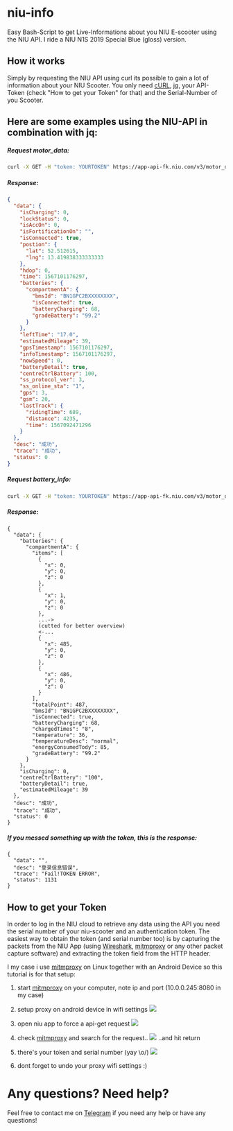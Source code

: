 # niu-info

Easy Bash-Script to get Live-Informations about you NIU E-scooter using the NIU API.
I ride a NIU N1S 2019 Special Blue (gloss) version.

## How it works
Simply by requesting the NIU API using curl its possible to gain a lot of information about your NIU Scooter. You only need [cURL][curl], [jq][jq], your API-Token (check "How to get your Token" for that) and the Serial-Number of you Scooter.

## Here are some examples using the NIU-API in combination with jq:

##### Request motor_data:
```sh
curl -X GET -H "token: YOURTOKEN" https://app-api-fk.niu.com/v3/motor_data/index_info\?sn=YOURSERIALNUMBER | jq
```

##### Response:
```json
{
  "data": {
    "isCharging": 0,
    "lockStatus": 0,
    "isAccOn": 0,
    "isFortificationOn": "",
    "isConnected": true,
    "postion": {
      "lat": 52.512615,
      "lng": 13.419838333333333
    },
    "hdop": 0,
    "time": 1567101176297,
    "batteries": {
      "compartmentA": {
        "bmsId": "BN1GPC2BXXXXXXXX",
        "isConnected": true,
        "batteryCharging": 68,
        "gradeBattery": "99.2"
      }
    },
    "leftTime": "17.0",
    "estimatedMileage": 39,
    "gpsTimestamp": 1567101176297,
    "infoTimestamp": 1567101176297,
    "nowSpeed": 0,
    "batteryDetail": true,
    "centreCtrlBattery": 100,
    "ss_protocol_ver": 3,
    "ss_online_sta": "1",
    "gps": 3,
    "gsm": 20,
    "lastTrack": {
      "ridingTime": 689,
      "distance": 4235,
      "time": 1567092471296
    }
  },
  "desc": "成功",
  "trace": "成功",
  "status": 0
}
```


##### Request battery_info:
```sh
curl -X GET -H "token: YOURTOKEN" https://app-api-fk.niu.com/v3/motor_data/battery_info\?sn\=YOURSERIALNUMBER
```

##### Response:
```
{
  "data": {
    "batteries": {
      "compartmentA": {
        "items": [
          {
            "x": 0,
            "y": 0,
            "z": 0
          },
          {
            "x": 1,
            "y": 0,
            "z": 0
          },
          ...->
          (cutted for better overview)
          <-...
          {
            "x": 485,
            "y": 0,
            "z": 0
          },
          {
            "x": 486,
            "y": 0,
            "z": 0
          }
        ],
        "totalPoint": 487,
        "bmsId": "BN1GPC2BXXXXXXXX",
        "isConnected": true,
        "batteryCharging": 68,
        "chargedTimes": "8",
        "temperature": 36,
        "temperatureDesc": "normal",
        "energyConsumedTody": 85,
        "gradeBattery": "99.2"
      }
    },
    "isCharging": 0,
    "centreCtrlBattery": "100",
    "batteryDetail": true,
    "estimatedMileage": 39
  },
  "desc": "成功",
  "trace": "成功",
  "status": 0
}
```

##### If you messed something up with the token, this is the response:
```
{
  "data": "",
  "desc": "登录信息错误",
  "trace": "Fail!TOKEN ERROR",
  "status": 1131
}
```


## How to get your Token

In order to log in the NIU cloud to retrieve any data using the API you need the serial number of your niu-scooter and an authentication token. The easiest way to obtain the token (and serial number too) is by capturing the packets from the NIU App (using [Wireshark][wireshark], [mitmproxy][mitmproxy] or any other packet capture software) and extracting the token field from the HTTP header.

I my case i use [mitmproxy][mitmproxy] on Linux together with an Android Device so this tutorial is for that setup:
1. start [mitmproxy][mitmproxy] on your computer, note ip and port (10.0.0.245:8080 in my case)
2. setup proxy on android device in wifi settings ![][proxy-wifi-settings.jpg]
3. open niu app to force a api-get request ![][niu-app-home.jpg]
4. check [mitmproxy][mitmproxy] and search for the request.. ![][mitmproxy-01.jpg]
..and hit return
5. there's your token and serial number (yay \o/) ![][mitmproxy-02.jpg]

6. dont forget to undo your proxy wifi settings :)


[curl]: https://curl.haxx.se
[jq]: https://stedolan.github.io/jq
[wireshark]: https://www.wireshark.org
[mitmproxy]: https://mitmproxy.org

[proxy-wifi-settings.jpg]: https://raw.githubusercontent.com/cascha42/niu-info/master/images/proxy-wifi-setting.jpg
[niu-app-home.jpg]: https://raw.githubusercontent.com/cascha42/niu-info/master/images/niu-app-home.jpg
[mitmproxy-01.jpg]: https://raw.githubusercontent.com/cascha42/niu-info/master/images/mitmproxy-01.jpg
[mitmproxy-02.jpg]: https://raw.githubusercontent.com/cascha42/niu-info/master/images/mitmproxy-02.jpg


# Any questions? Need help?
Feel free to contact me on [Telegram](https://t.me/cascha42) if you need any help or have any questions!
